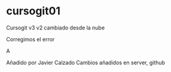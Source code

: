 # cursogit01
Cursogit
v3
v2 cambiado desde la nube

Corregimos el error

A
 

Añadido por Javier Calzado
Cambios añadidos en server, github
